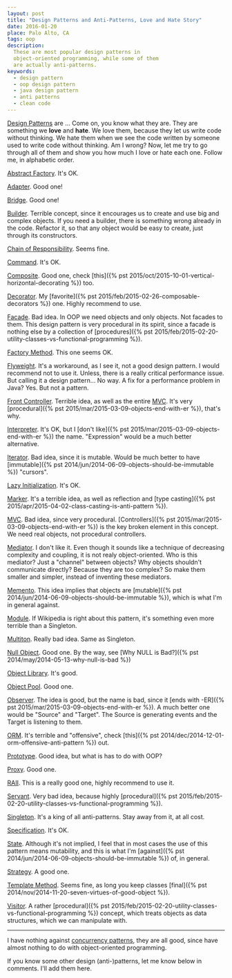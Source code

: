 ```yaml
---
layout: post
title: "Design Patterns and Anti-Patterns, Love and Hate Story"
date: 2016-01-20
place: Palo Alto, CA
tags: oop
description:
  These are most popular design patterns in
  object-oriented programming, while some of them
  are actually anti-patterns.
keywords:
  - design pattern
  - oop design pattern
  - java design pattern
  - anti patterns
  - clean code
---
```


[Design Patterns](https://en.wikipedia.org/wiki/Software_design_pattern) are ...
Come on, you know what they are. They are
something we **love** and **hate**. We love them, because they let us
write code without thinking. We hate them when we see the code
written by someone used to write code without thinking. Am I wrong?
Now, let me try to go through all of them and show you how much
I love or hate each one. Follow me, in alphabetic order.

<!--more-->

[<span class='green'>Abstract Factory</span>](https://en.wikipedia.org/wiki/Abstract_factory_pattern).
It's OK.

[<span class='green'>Adapter</span>](https://en.wikipedia.org/wiki/Adapter_pattern).
Good one!

[<span class='green'>Bridge</span>](https://en.wikipedia.org/wiki/Bridge_pattern).
Good one!

[<span class='red'>Builder</span>](https://en.wikipedia.org/wiki/Builder_pattern).
Terrible concept, since it encourages us to create and
use big and complex objects. If you need a builder, there
is something wrong already in the code. Refactor it, so that
any object would be easy to create, just through its constructors.

[<span class='green'>Chain of Responsibility</span>](https://en.wikipedia.org/wiki/Chain_of_responsibility_pattern).
Seems fine.

[<span class='green'>Command</span>](https://en.wikipedia.org/wiki/Command_pattern).
It's OK.

[<span class='green'>Composite</span>](https://en.wikipedia.org/wiki/Composite_pattern).
Good one, check [this]({% pst 2015/oct/2015-10-01-vertical-horizontal-decorating %}) too.

[<span class='green'>Decorator</span>](https://en.wikipedia.org/wiki/Decorator_pattern).
My [favorite]({% pst 2015/feb/2015-02-26-composable-decorators %}) one.
Highly recommend to use.

[<span class='red'>Facade</span>](https://en.wikipedia.org/wiki/Facade_pattern).
Bad idea. In OOP we need objects and only objects.
Not facades to them. This design pattern is very procedural
in its spirit, since a facade is nothing else by a collection
of [procedures]({% pst 2015/feb/2015-02-20-utility-classes-vs-functional-programming %}).

[<span class='orange'>Factory Method</span>](https://en.wikipedia.org/wiki/Factory_method_pattern).
This one seems OK.

[<span class='red'>Flyweight</span>](https://en.wikipedia.org/wiki/Flyweight_pattern).
It's a workaround, as I see it, not a good design pattern. I would
recommend not to use it. Unless, there is a really critical performance
issue. But calling it a design pattern... No way. A fix for a
performance problem in Java? Yes. But not a pattern.

[<span class='red'>Front Controller</span>](https://en.wikipedia.org/wiki/Front_controller).
Terrible idea, as well as the entire
[MVC](https://en.wikipedia.org/wiki/Model%E2%80%93view%E2%80%93controller).
It's very [procedural]({% pst 2015/mar/2015-03-09-objects-end-with-er %}), that's why.

[<span class='orange'>Interpreter</span>](https://en.wikipedia.org/wiki/Interpreter_pattern).
It's OK, but I [don't like]({% pst 2015/mar/2015-03-09-objects-end-with-er %})
the name. "Expression" would be a much better alternative.

[<span class='red'>Iterator</span>](https://en.wikipedia.org/wiki/Iterator_pattern).
Bad idea, since it is mutable. Would be much better
to have [immutable]({% pst 2014/jun/2014-06-09-objects-should-be-immutable %}) "cursors".

[<span class='green'>Lazy Initialization</span>](https://en.wikipedia.org/wiki/Lazy_initialization).
It's OK.

[<span class='red'>Marker</span>](https://en.wikipedia.org/wiki/Marker_interface_pattern).
It's a terrible idea, as well as reflection and
[type casting]({% pst 2015/apr/2015-04-02-class-casting-is-anti-pattern %}).

[<span class='red'>MVC</span>](https://en.wikipedia.org/wiki/Model%E2%80%93view%E2%80%93controller).
Bad idea, since very procedural. [Controllers]({% pst 2015/mar/2015-03-09-objects-end-with-er %})
is the key broken element in this
concept. We need real objects, not procedural controllers.

[<span class='red'>Mediator</span>](https://en.wikipedia.org/wiki/Mediator_pattern).
I don't like it. Even though it sounds like a technique
of decreasing complexity and coupling, it is not realy object-oriented.
Who is this mediator? Just a "channel" between objects? Why objects
shouldn't communicate directly? Because they are too complex? So make
them smaller and simpler, instead of inventing these mediators.

[<span class='red'>Memento</span>](https://en.wikipedia.org/wiki/Memento_pattern).
This idea implies that objects are [mutable]({% pst 2014/jun/2014-06-09-objects-should-be-immutable %}),
which is what I'm in general against.

[<span class='red'>Module</span>](https://en.wikipedia.org/wiki/Module_pattern).
If Wikipedia is right about this pattern, it's something
even more terrible than a Singleton.

[<span class='red'>Multiton</span>](https://en.wikipedia.org/wiki/Multiton_pattern).
Really bad idea. Same as Singleton.

[<span class='green'>Null Object</span>](https://en.wikipedia.org/wiki/Null_Object_pattern).
Good one. By the way, see [Why NULL is Bad?]({% pst 2014/may/2014-05-13-why-null-is-bad %})

[<span class='green'>Object Library</span>](https://en.wikipedia.org/wiki/Design_pattern_object_library).
It's good.

[<span class='green'>Object Pool</span>](https://en.wikipedia.org/wiki/Object_pool_pattern).
Good one.

[<span class='orange'>Observer</span>](https://en.wikipedia.org/wiki/Observer_pattern).
The idea is good, but the name is bad, since it
[ends with -ER]({% pst 2015/mar/2015-03-09-objects-end-with-er %}).
A much better one would be "Source" and "Target". The Source
is generating events and the Target is listening to them.

[<span class='red'>ORM</span>](https://en.wikipedia.org/wiki/Object-relational_mapping).
It's terrible and "offensive", check
[this]({% pst 2014/dec/2014-12-01-orm-offensive-anti-pattern %}) out.

[<span class='orange'>Prototype</span>](https://en.wikipedia.org/wiki/Prototype_pattern).
Good idea, but what is has to do with OOP?

[<span class='green'>Proxy</span>](https://en.wikipedia.org/wiki/Proxy_pattern).
Good one.

[<span class='green'>RAII</span>](https://en.wikipedia.org/wiki/Resource_Acquisition_Is_Initialization).
This is a really good one, highly recommend to use it.

[<span class='red'>Servant</span>](https://en.wikipedia.org/wiki/Design_pattern_Servant).
Very bad idea, because highly [procedural]({% pst 2015/feb/2015-02-20-utility-classes-vs-functional-programming %}).

[<span class='red'>Singleton</span>](https://en.wikipedia.org/wiki/Singleton_pattern).
It's a king of all anti-patterns. Stay away from it, at all cost.

[<span class='green'>Specification</span>](https://en.wikipedia.org/wiki/Specification_pattern).
It's OK.

[<span class='orange'>State</span>](https://en.wikipedia.org/wiki/State_pattern).
Although it's not implied, I feel that in most cases
the use of this pattern means mutability, and this is what
I'm [against]({% pst 2014/jun/2014-06-09-objects-should-be-immutable %}) of, in general.

[<span class='green'>Strategy</span>](https://en.wikipedia.org/wiki/Strategy_pattern).
A good one.

[<span class='green'>Template Method</span>](https://en.wikipedia.org/wiki/Template_method_pattern).
Seems fine, as long you keep classes
[final]({% pst 2014/nov/2014-11-20-seven-virtues-of-good-object %}).

[<span class='red'>Visitor</span>](https://en.wikipedia.org/wiki/Visitor_pattern).
A rather [procedural]({% pst 2015/feb/2015-02-20-utility-classes-vs-functional-programming %})
concept, which treats objects as
data structures, which we can manipulate with.

<hr/>

I have nothing against [concurrency patterns](https://en.wikipedia.org/wiki/Concurrency_pattern),
they are all <span class="green">good</span>, since
have almost nothing to do with object-oriented programming.

If you know some other design (anti-)patterns, let me know below
in comments. I'll add them here.
